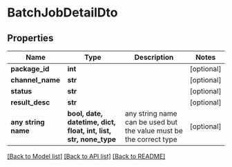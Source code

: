# BatchJobDetailDto


## Properties
Name | Type | Description | Notes
------------ | ------------- | ------------- | -------------
**package_id** | **int** |  | [optional] 
**channel_name** | **str** |  | [optional] 
**status** | **str** |  | [optional] 
**result_desc** | **str** |  | [optional] 
**any string name** | **bool, date, datetime, dict, float, int, list, str, none_type** | any string name can be used but the value must be the correct type | [optional]

[[Back to Model list]](../README.md#documentation-for-models) [[Back to API list]](../README.md#documentation-for-api-endpoints) [[Back to README]](../README.md)


